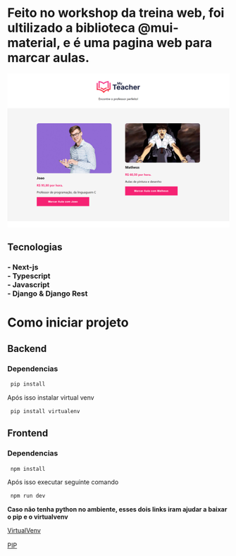 <h1>Feito no workshop da treina web, foi ultilizado a biblioteca @mui-material, e é uma pagina web para marcar aulas. </h1>
<span align='center'>

<img src="/imagens/localhost_3000_(iPad Air).png" alt="pagina principal">

</span>
<h2>Tecnologias</h2>
<h3>
 - Next-js 
</br>
 - Typescript
</br>
  - Javascript
</br>
 - Django & Django Rest
 </h3>

<h1>Como iniciar projeto</h1>
<h2> Backend </h2>
<h3> Dependencias </h3>

```bash
 pip install
```
<p> Após isso instalar virtual venv </p>

```bash
 pip install virtualenv
```

<h2> Frontend </h2>
<h3> Dependencias </h3>

```bash
 npm install
```

<p> Após isso executar seguinte comando </p>

```bash
 npm run dev
```

<strong>Caso não tenha python no ambiente, esses dois links iram ajudar a baixar o pip e o virtualvenv</strong>
<div> <a href="https://www.treinaweb.com.br/blog/criando-ambientes-virtuais-para-projetos-python-com-o-virtualenv"  target='blank'>VirtualVenv</a>
</div>
</br>
<a href="https://pt.stackoverflow.com/questions/239047/como-instalar-o-pip-no-windows-10" target='blank'>PIP</a>




